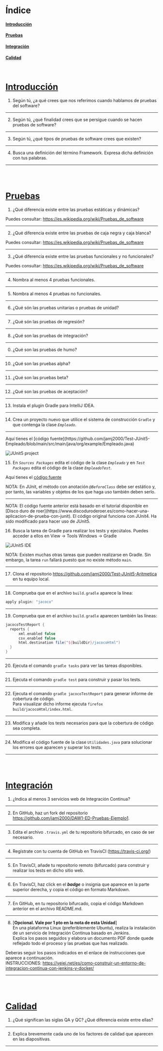 # Índice

#### [Introducción](#introduccion)
#### [Pruebas](#pruebas)
#### [Integración](#integracion)
#### [Calidad](#calidad)



<pre>
</pre>


<pre>
</pre>


# [Introducción](#indice)

1. Según tú, ¿a qué crees que nos referimos cuando hablamos de pruebas del software?
<hr>

2. Según tú, ¿qué finalidad crees que se persigue cuando se hacen pruebas de software?
<hr>

3. Según tú, ¿qué tipos de pruebas de software crees que existen?
<hr>

4. Busca una definición del término Framework. Expresa dicha definición con tus palabras.
<hr>

<pre>


</pre>

# [Pruebas](#indice)

1. ¿Qué diferencia existe entre las pruebas estáticas y dinámicas?

  Puedes consultar: https://es.wikipedia.org/wiki/Pruebas_de_software
<hr>

2. ¿Qué diferencia existe entre las pruebas de caja negra y caja blanca?

  Puedes consultar: https://es.wikipedia.org/wiki/Pruebas_de_software
<hr>

3. ¿Qué diferencia existe entre las pruebas funcionales y no funcionales?

  Puedes consultar: https://es.wikipedia.org/wiki/Pruebas_de_software
<hr>

4. Nombra al menos 4 pruebas funcionales.
<hr>

5. Nombra al menos 4 pruebas no funcionales.
<hr>

6. ¿Qué són las pruebas unitarias o pruebas de unidad?
<hr>

7. ¿Qué són las pruebas de regresión?
<hr>

8. ¿Qué son las pruebas de integración?
<hr>

0. ¿Qué son las pruebas de humo?
<hr>

10. ¿Qué son las pruebas alpha?
<hr>

11. ¿Qué son las pruebas beta?
<hr>

12. ¿Qué son las pruebas de aceptación?
<hr>

13. Instala el plugin Gradle para IntelliJ IDEA.
<hr>

14. Crea un proyecto nuevo que utilice el sistema de construcción `Gradle` y  que contenga la clase _`Empleado`_. 
<hr>
  Aquí tienes el [código fuente](https://github.com/jamj2000/Test-JUnit5-Empleado/blob/main/src/main/java/org/example/Empleado.java)

![JUnit5 project](assets/test-junit5.png)


15. En _`Sources Packages`_ edita el código de la clase _`Empleado`_ y en _`Test Packages`_ edita el código de la clase _`EmpleadoTest`_. 

  Aquí tienes el [código fuente](https://github.com/jamj2000/Test-JUnit5-Empleado/blob/main/src/test/java/org/example/EmpleadoTest.java)

  NOTA: En JUnit, el método con anotación _`@BeforeClass`_ debe ser estático y, por tanto, las variables y objetos de los que haga uso también deben serlo.
<hr>
  NOTA: El código fuente anterior está basado en el tutorial disponible en [Disco duro de roer](https://www.discoduroderoer.es/como-hacer-una-aplicacion-de-prueba-con-junit). El código original funciona con JUnit4. Ha sido modificado para hacer uso de JUnit5. 

16. Busca la tarea de Gradle para realizar los tests y ejecútalos. Puedes acceder a ellos en View -> Tools Windows -> Gradle
 
![JUnit5 IDE](assets/test-junit5-ide.png)

  NOTA: Existen muchas otras tareas que pueden realizarse en Gradle. Sin embargo, la tarea `run` fallará puesto que no existe método `main`.
<hr>

17. Clona el repositorio https://github.com/jamj2000/Test-JUnit5-Aritmetica en tu equipo local.
<hr>
 
18. Comprueba que en el archivo `build.gradle`  aparece la línea:

  ```gradle
  apply plugin: "jacoco"
  ```
<hr>

19. Comprueba que en el archivo `build.gradle`  aparecen también las líneas:

  ```gradle
  jacocoTestReport {
    reports {
        xml.enabled false
        csv.enabled false
        html.destination file("${buildDir}/jacocoHtml")
    }
  }
  ```
<hr>

20. Ejecuta el comando `gradle tasks` para ver las tareas disponibles.
<hr>

21. Ejecuta el comando `gradle test` para construir y pasar los tests.
<hr>

22. Ejecuta el comando `gradle jacocoTestReport` para generar informe de cobertura de código.  
  Para visualizar dicho informe ejecuta `firefox  build/jacocoHtml/index.html`.
<hr>

23. Modifica y añade los tests necesarios para que la cobertura de código sea completa.
<hr>

24. Modifica el código fuente de la clase `Utilidades.java` para solucionar los errores que aparecen y superar los tests.
<hr>


<pre>


</pre>

# [Integración](#indice)


1. ¿Indica al menos 3 servicios web de Integración Continua?
<hr>

2. En GitHub, haz un fork del repositorio https://github.com/jamj2000/DAW1-ED-Pruebas-Ejemplo1.
<hr>

3. Edita el archivo `.travis.yml` de tu repositorio bifurcado, en caso de ser necesario.
<hr>

4. Regístrate con tu cuenta de GitHub en TravisCI (https://travis-ci.org/)
<hr>

5. En TravisCI, añade tu repositorio remoto (bifurcado) para construir y realizar los tests en dicho sitio web. 
<hr>

6. En TravisCI, haz click en el ___badge___ o insignia que aparece en la parte superior derecha, y copia el código en formato Markdown.
<hr>

7. En GitHub, en tu repositorio bifurcado, copia el código Markdown anterior en el archivo README.md.
<hr>

8. [__Opcional. Vale por 1 pto en la nota de esta Unidad__]  
  En una plataforma Linux (preferiblemente Ubuntu), realiza la instalación de un servicio de Integración Continua basado en Jenkins.   
  Explica los pasos seguidos y elabora un documento PDF donde quede reflejado todo el proceso y las pruebas que has realizado.

  Deberas seguir los pasos indicados en el enlace de instrucciones que aparece a continuación.  
  INSTRUCCIONES: https://yeiei.net/es/como-construir-un-entorno-de-integracion-continua-con-jenkins-y-docker/
<hr>



<pre>


</pre>


# [Calidad](#indice)


1. ¿Qué significan las siglas QA y QC? ¿Qué diferencia existe entre ellas?
<hr>

2. Explica brevemente cada uno de los factores de calidad que aparecen en las diapositivas.
<hr>


<pre>


</pre>
